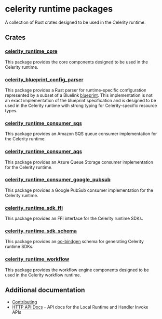# celerity runtime packages

A collection of Rust crates designed to be used in the Celerity runtime.

## Crates

### [celerity_runtime_core](./core)

This package provides the core components designed to be used in the Celerity runtime.

### [celerity_blueprint_config_parser](./blueprint-config-parser)

This package provides a Rust parser for runtime-specific configuration represented by a subset of a Bluelink [blueprint](https://www.bluelink.dev/docs/blueprint/specification).
This implementation is not an exact implementation of the blueprint specification and is designed to be used in the Celerity runtime with strong typing for Celerity-specific resource types.

### [celerity_runtime_consumer_sqs](./consumer-sqs)

This package provides an Amazon SQS queue consumer implementation for the Celerity runtime.

### [celerity_runtime_consumer_aqs](./consumer-aqs)

This package provides an Azure Queue Storage consumer implementation for the Celerity runtime.

### [celerity_runtime_consumer_google_pubsub](./consumer-google-pubsub)

This package provides a Google PubSub consumer implementation for the Celerity runtime.

### [celerity_runtime_sdk_ffi](./sdk-ffi)

This package provides an FFI interface for the Celerity runtime SDKs.

### [celerity_runtime_sdk_schema](./sdk-schema)

This package provides an [oo-bindgen](https://github.com/stepfunc/oo_bindgen) schema for generating Celerity runtime SDKs.

### [celerity_runtime_workflow](./workflow)

This package provides the workflow engine components designed to be used in the Celerity workflow runtime.

## Additional documentation

- [Contributing](CONTRIBUTING.md)
- [HTTP API Docs](./api-docs/README.md) - API docs for the Local Runtime and Handler Invoke APIs
